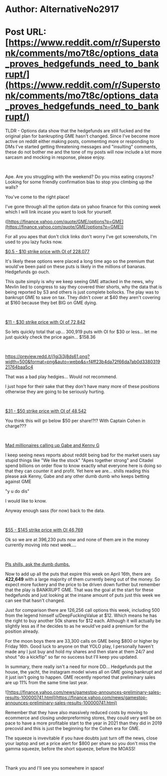 # Author: AlternativeNo2917
# Post URL: [https://www.reddit.com/r/Superstonk/comments/mo7t8c/options_data_proves_hedgefunds_need_to_bankrupt/](https://www.reddit.com/r/Superstonk/comments/mo7t8c/options_data_proves_hedgefunds_need_to_bankrupt/)


TLDR - Options data show that the hedgefunds are still fucked and the original plan for bankrupting GME hasn't changed. Since I've become more active on reddit either making posts, commenting more or responding to DMs I've started getting threatening messages and "insulting" comments, these do not bother me and the tone of my posts will now include a lot more sarcasm and mocking in response, please enjoy. 

&#x200B;

Ape. Are you struggling with the weekend?  Do you miss eating crayons? Looking for some friendly confirmation bias to stop you climbing up the walls? 

You've come to the right place!   


I've gone through all the option data on yahoo finance for this coming week which I will link incase you want to look for yourself.

([https://finance.yahoo.com/quote/GME/options?p=GME](https://finance.yahoo.com/quote/GME/options?p=GME)) 

For all you apes that don't click links don't worry I've got screenshots, I'm used to you lazy fucks now.   


[$0.5 - $10 strike price with OI of 228,077 ](https://preview.redd.it/cfeto1o95ds61.png?width=1104&format=png&auto=webp&s=9b6e575a3a400d6e5c57128873f63637edd5eb0a)

It's likely these options were placed a long time ago so the premium that would've been paid on these puts is likely in the millions of bananas. Hedgefunds go ouch. 

This quite simply is why we keep seeing GME attacked in the news, why Mevlin lied to congress to say they covered thier shorts, why the data that is being reported by S3 and others is just complete bollocks. The play was to bankrupt GME to save on tax. They didn't cover at $40 they aren't covering at $160 because they bet BIG on GME dying. 

&#x200B;

[$11 - $30 strike price with OI of 72,842](https://preview.redd.it/8xwjxs3s7ds61.png?width=1076&format=png&auto=webp&s=61624af6a0fed3eb36694ba9872a2631b0b23fbf)

So lets quickly total that up... 300,919 puts with OI for $30 or less... let me just quickly check the price again... $158.36

&#x200B;

https://preview.redd.it/j1gj3i3j8ds61.png?width=500&format=png&auto=webp&s=f4ff23b4da72f66da7ab0d338031921764baa5c4

That was a bad play hedgies... Would not recommend. 

I just hope for their sake that they don't have many more of these positions otherwise they are going to be seriously hurting. 

&#x200B;

[$31 - $50 strike price with OI of 48,542](https://preview.redd.it/mszn8fj09ds61.png?width=1076&format=png&auto=webp&s=12d240d06bbe2399c79e9ad73b57127411810624)

You think this will go below $50 per share!?!? With Captain Cohen in charge???

&#x200B;

[Mad millionaires calling up Gabe and Kenny G ](https://preview.redd.it/c1wfkqq9ads61.png?width=1136&format=png&auto=webp&s=4e42e8a3526fe9b546ee0e7a73fcba7755ba0f18)

I keep seeing news reports about reddit being bad for the market users say stupid things like "We like the stock" "Apes together strong" and Citadel spend billions on order flow to know exactly what everyone here is doing so that they can counter it and profit. Yet here we are... shills reading this please ask Kenny, Gabe and any other dumb dumb who keeps betting against GME 

"y u do dis" 

I would like to know. 

Anyway enough sass (for now) back to the data. 

&#x200B;

[$55 - $145 strike price with OI 46,769](https://preview.redd.it/yqdk0ljfbds61.png?width=1066&format=png&auto=webp&s=7391a378409cc41b03ba6b02514dc02edb1c7f97)

Ok so we are at 396,230 puts now and none of them are in the money currently moving into next week....

&#x200B;

[Pls shills, ask the dumb dumbs. ](https://preview.redd.it/7u5u2qoicds61.jpg?width=600&format=pjpg&auto=webp&s=aa56a7ee6adc1609d6d273d200c5aa4a72f2a9e3)

Now to add up all the puts that expire this week on April 16th, there are **422,649** with a large majority of them currently being out of the money. So expect more fuckery and the price to be driven down further but remember that the play is BANKRUPT GME. That was the goal at the start for these hedgefunds and just looking at the insane amount of puts just this week we can see that hasn't changed. 

Just for comparison there are 126,256 call options this week, including 500 from the legend himself u/DeepFuckingValue at $12. Which means he has the right to buy another 50k shares for $12 each. Although it will actually be slightly less as if he decides to as he would've paid a premium for the position already. 

For the moon boys there are 33,300 calls on GME being $800 or higher by Friday 16th. Good luck to anyone on that YOLO play, I personally haven't made any I just buy and hold my shares and then stare at them 24/7 and shout "do a kickflip" so far no success but I'll keep you updated. 

In summary, there really isn't a need for more DD... Hedgefunds put the house, the yacht, the instagram model wives all on GME going bankrupt and it just isn't going to happen. GME recently reported that preliminary sales are up 11% from the same time last year.   


![https://finance.yahoo.com/news/gamestop-announces-preliminary-sales-results-100000741.html](https://finance.yahoo.com/news/gamestop-announces-preliminary-sales-results-100000741.html)

Remember that they have also massively reduced costs by moving to ecommerce and closing underpreforming stores, they could very well be on pace to have a more profitable start to the year in 2021 than they did in 2019 precovid and this is just the beginning for the Cohen era for GME. 

The squeeze is invevitable if you have doubts just turn off the news, close your laptop and set a price alert for $800 per share so you don't miss the gamma squeeze, before the short squeeze, before the MOASS!

&#x200B;

Thank you and I'll see you somewhere in space!
